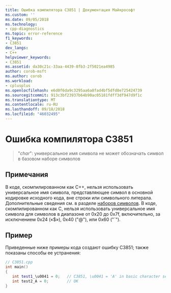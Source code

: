 ```yaml
---
title: Ошибка компилятора C3851 | Документация Майкрософт
ms.custom: ''
ms.date: 09/05/2018
ms.technology:
- cpp-diagnostics
ms.topic: error-reference
f1_keywords:
- C3851
dev_langs:
- C++
helpviewer_keywords:
- C3851
ms.assetid: da30c21c-33aa-4439-8fb3-2f5021ea4985
author: corob-msft
ms.author: corob
ms.workload:
- cplusplus
ms.openlocfilehash: e6d0f6da9c3295aa6a8fad4bf5dfd8e725424739
ms.sourcegitcommit: 913c3bf23937b64b90ac05181fdff3df947d9f1c
ms.translationtype: MT
ms.contentlocale: ru-RU
ms.lasthandoff: 09/18/2018
ms.locfileid: "46032495"
---
```

# <a name="compiler-error-c3851"></a>Ошибка компилятора C3851

> "*char*": универсальное имя символа не может обозначать символ в базовом наборе символов

## <a name="remarks"></a>Примечания

В коде, скомпилированном как C++, нельзя использовать универсальное имя символа, представляющее символ в основной кодировке исходного кода, вне строки или символьного литерала. Дополнительные сведения см. в разделе [наборов символов](../../cpp/character-sets.md). В коде, скомпилированном как C, нельзя использовать универсальное имя символа для символов в диапазоне от 0x20 до 0x7f, включительно, за исключением 0x24 («$»), 0x40 ("\@"), или 0x60 ("\`").

## <a name="example"></a>Пример

Приведенные ниже примеры кода создают ошибку C3851; также показаны способы ее устранения:

```cpp
// C3851.cpp
int main()
{
   int test1_\u0041 = 0;   // C3851, \u0041 = 'A' in basic character set
   int test2_A = 0;        // OK
}
```